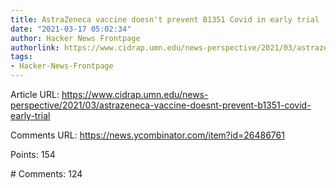 ```yaml
---
title: AstraZeneca vaccine doesn't prevent B1351 Covid in early trial
date: "2021-03-17 05:02:34"
author: Hacker News Frontpage
authorlink: https://www.cidrap.umn.edu/news-perspective/2021/03/astrazeneca-vaccine-doesnt-prevent-b1351-covid-early-trial
tags:
- Hacker-News-Frontpage
---
```


<p>Article URL: <a href="https://www.cidrap.umn.edu/news-perspective/2021/03/astrazeneca-vaccine-doesnt-prevent-b1351-covid-early-trial">https://www.cidrap.umn.edu/news-perspective/2021/03/astrazeneca-vaccine-doesnt-prevent-b1351-covid-early-trial</a></p>
<p>Comments URL: <a href="https://news.ycombinator.com/item?id=26486761">https://news.ycombinator.com/item?id=26486761</a></p>
<p>Points: 154</p>
<p># Comments: 124</p>
